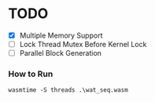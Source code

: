 # TODO
- [x] Multiple Memory Support
- [ ] Lock Thread Mutex Before Kernel Lock
- [ ] Parallel Block Generation

### How to Run
```
wasmtime -S threads .\wat_seq.wasm
```
